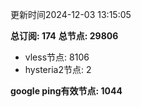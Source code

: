 更新时间2024-12-03 13:15:05

**总订阅: 174**
**总节点: 29806**
- vless节点: 8106
- hysteria2节点: 2

**google ping有效节点: 1044**
